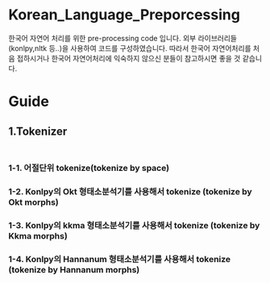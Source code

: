 # Korean_Language_Preporcessing

한국어 자연어 처리를 위한 pre-processing code 입니다. 외부 라이브러리들(konlpy,nltk 등..)을 사용하여 코드를 구성하였습니다. 따라서 한국어 자연어처리를 처음 접하시거나 한국어 자연어처리에 익숙하지 않으신 분들이 참고하시면 좋을 것 같습니다.

 
# Guide

## 1.Tokenizer</br></br>
### 1-1. 어절단위 tokenize(tokenize by space) </br>
### 1-2. Konlpy의 Okt 형태소분석기를 사용해서 tokenize (tokenize by Okt morphs)</br>
### 1-3. Konlpy의 kkma 형태소분석기를 사용해서 tokenize (tokenize by Kkma morphs)</br>
### 1-4. Konlpy의 Hannanum 형태소분석기를 사용해서 tokenize (tokenize by Hannanum morphs)</br>
